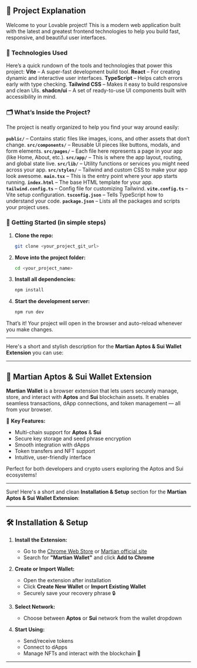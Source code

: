 ## 📝 Project Explanation

Welcome to your Lovable project! This is a modern web application built with the latest and greatest frontend technologies to help you build fast, responsive, and beautiful user interfaces.

### 🔧 Technologies Used

Here’s a quick rundown of the tools and technologies that power this project:
**Vite** – A super-fast development build tool.
**React** – For creating dynamic and interactive user interfaces.
**TypeScript** – Helps catch errors early with type checking.
**Tailwind CSS** – Makes it easy to build responsive and clean UIs.
**shadcn/ui** – A set of ready-to-use UI components built with accessibility in mind.


### 🗂️ What’s Inside the Project?

The project is neatly organized to help you find your way around easily:

**`public/`** – Contains static files like images, icons, and other assets that don’t change.
**`src/components/`** – Reusable UI pieces like buttons, modals, and form elements.
**`src/pages/`** – Each file here represents a page in your app (like Home, About, etc.).
**`src/app/`** – This is where the app layout, routing, and global state live.
**`src/lib/`** – Utility functions or services you might need across your app.
**`src/styles/`** – Tailwind and custom CSS to make your app look awesome.
**`main.tsx`** – This is the entry point where your app starts running.
**`index.html`** – The base HTML template for your app.
**`tailwind.config.ts`** – Config file for customizing Tailwind.
**`vite.config.ts`** – Vite setup configuration.
**`tsconfig.json`** – Tells TypeScript how to understand your code.
**`package.json`** – Lists all the packages and scripts your project uses.


### 🚀 Getting Started (in simple steps)

1. **Clone the repo:**
   ```bash
   git clone <your_project_git_url>
   ```

2. **Move into the project folder:**
   ```bash
   cd <your_project_name>
   ```

3. **Install all dependencies:**
   ```bash
   npm install
   ```

4. **Start the development server:**
   ```bash
   npm run dev
   ```

That’s it! Your project will open in the browser and auto-reload whenever you make changes.

---

Here's a short and stylish description for the **Martian Aptos & Sui Wallet Extension** you can use:

---

## 🚀 Martian Aptos & Sui Wallet Extension

**Martian Wallet** is a browser extension that lets users securely manage, store, and interact with **Aptos** and **Sui** blockchain assets. It enables seamless transactions, dApp connections, and token management — all from your browser.

🔐 **Key Features:**
- Multi-chain support for **Aptos** & **Sui**
- Secure key storage and seed phrase encryption
- Smooth integration with dApps
- Token transfers and NFT support  
- Intuitive, user-friendly interface

Perfect for both developers and crypto users exploring the Aptos and Sui ecosystems!

---

Sure! Here's a short and clean **Installation & Setup** section for the **Martian Aptos & Sui Wallet Extension**:

---

## 🛠️ Installation & Setup

1. **Install the Extension:**
   - Go to the [Chrome Web Store](https://chrome.google.com/webstore/) or [Martian official site](https://www.martianwallet.xyz/)  
   - Search for **"Martian Wallet"** and click **Add to Chrome**

2. **Create or Import Wallet:**
   - Open the extension after installation  
   - Click **Create New Wallet** or **Import Existing Wallet**  
   - Securely save your recovery phrase 🔒

3. **Select Network:**
   - Choose between **Aptos** or **Sui** network from the wallet dropdown

4. **Start Using:**
   - Send/receive tokens  
   - Connect to dApps  
   - Manage NFTs and interact with the blockchain 🚀

---



